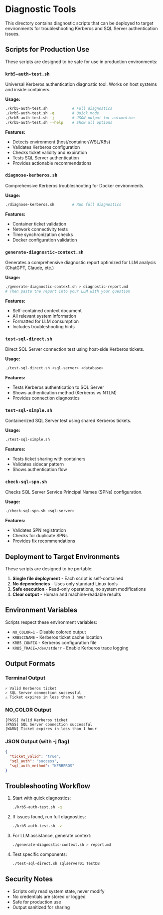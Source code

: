 # Diagnostic Tools

This directory contains diagnostic scripts that can be deployed to target environments for troubleshooting Kerberos and SQL Server authentication issues.

## Scripts for Production Use

These scripts are designed to be safe for use in production environments:

### `krb5-auth-test.sh`
Universal Kerberos authentication diagnostic tool. Works on host systems and inside containers.

**Usage:**
```bash
./krb5-auth-test.sh           # Full diagnostics
./krb5-auth-test.sh -q        # Quick mode
./krb5-auth-test.sh -j        # JSON output for automation
./krb5-auth-test.sh --help    # Show all options
```

**Features:**
- Detects environment (host/container/WSL/K8s)
- Validates Kerberos configuration
- Checks ticket validity and expiration
- Tests SQL Server authentication
- Provides actionable recommendations

### `diagnose-kerberos.sh`
Comprehensive Kerberos troubleshooting for Docker environments.

**Usage:**
```bash
./diagnose-kerberos.sh        # Run full diagnostics
```

**Features:**
- Container ticket validation
- Network connectivity tests
- Time synchronization checks
- Docker configuration validation

### `generate-diagnostic-context.sh`
Generates a comprehensive diagnostic report optimized for LLM analysis (ChatGPT, Claude, etc.)

**Usage:**
```bash
./generate-diagnostic-context.sh > diagnostic-report.md
# Then paste the report into your LLM with your question
```

**Features:**
- Self-contained context document
- All relevant system information
- Formatted for LLM consumption
- Includes troubleshooting hints

### `test-sql-direct.sh`
Direct SQL Server connection test using host-side Kerberos tickets.

**Usage:**
```bash
./test-sql-direct.sh <sql-server> <database>
```

**Features:**
- Tests Kerberos authentication to SQL Server
- Shows authentication method (Kerberos vs NTLM)
- Provides connection diagnostics

### `test-sql-simple.sh`
Containerized SQL Server test using shared Kerberos tickets.

**Usage:**
```bash
./test-sql-simple.sh
```

**Features:**
- Tests ticket sharing with containers
- Validates sidecar pattern
- Shows authentication flow

### `check-sql-spn.sh`
Checks SQL Server Service Principal Names (SPNs) configuration.

**Usage:**
```bash
./check-sql-spn.sh <sql-server>
```

**Features:**
- Validates SPN registration
- Checks for duplicate SPNs
- Provides fix recommendations

## Deployment to Target Environments

These scripts are designed to be portable:

1. **Single file deployment** - Each script is self-contained
2. **No dependencies** - Uses only standard Linux tools
3. **Safe execution** - Read-only operations, no system modifications
4. **Clear output** - Human and machine-readable results

## Environment Variables

Scripts respect these environment variables:

- `NO_COLOR=1` - Disable colored output
- `KRB5CCNAME` - Kerberos ticket cache location
- `KRB5_CONFIG` - Kerberos configuration file
- `KRB5_TRACE=/dev/stderr` - Enable Kerberos trace logging

## Output Formats

### Terminal Output
```
✓ Valid Kerberos ticket
✓ SQL Server connection successful
⚠ Ticket expires in less than 1 hour
```

### NO_COLOR Output
```
[PASS] Valid Kerberos ticket
[PASS] SQL Server connection successful
[WARN] Ticket expires in less than 1 hour
```

### JSON Output (with -j flag)
```json
{
  "ticket_valid": "true",
  "sql_auth": "success",
  "sql_auth_method": "KERBEROS"
}
```

## Troubleshooting Workflow

1. Start with quick diagnostics:
   ```bash
   ./krb5-auth-test.sh -q
   ```

2. If issues found, run full diagnostics:
   ```bash
   ./krb5-auth-test.sh -v
   ```

3. For LLM assistance, generate context:
   ```bash
   ./generate-diagnostic-context.sh > report.md
   ```

4. Test specific components:
   ```bash
   ./test-sql-direct.sh sqlserver01 TestDB
   ```

## Security Notes

- Scripts only read system state, never modify
- No credentials are stored or logged
- Safe for production use
- Output sanitized for sharing